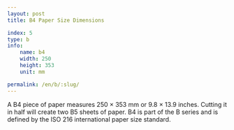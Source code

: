 ```yaml
---
layout: post
title: B4 Paper Size Dimensions

index: 5
type: b
info:
    name: b4
    width: 250
    height: 353
    unit: mm

permalink: /en/b/:slug/
---
```


A B4 piece of paper measures 250 × 353 mm or 9.8 × 13.9 inches. Cutting it in half will create two B5 sheets of paper. B4 is part of the B series and is defined by the ISO 216 international paper size standard.
